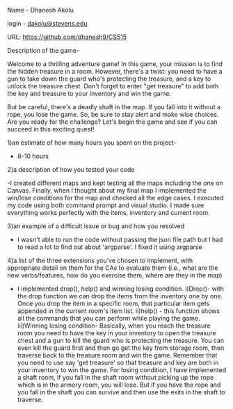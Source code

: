 Name - Dhanesh Akolu

login - dakolu@stevens.edu

URL: https://github.com/dhanesh9/CS515


Description of the game-

Welcome to a thrilling adventure game! In this game, your mission is to find the hidden treasure in a room. However, there's a twist: you need to have a gun to take down the guard who's protecting the treasure, and a key to unlock the treasure chest. Don't forget to enter "get treasure" to add both the key and treasure to your inventory and win the game.

But be careful, there's a deadly shaft in the map. If you fall into it without a rope, you lose the game. So, be sure to stay alert and make wise choices. Are you ready for the challenge? Let's begin the game and see if you can succeed in this exciting quest!



1)an estimate of how many hours you spent on the project- 
- 8-10 hours

2)a description of how you tested your code

-I created different maps and kept testing all the maps including the one on Canvas. Finally, when I thought about my final map I implemented the win/lose conditions for the map
and checked all the edge cases. I executed my code using both command prompt and visual studio. I made sure everything works perfectly with the items, inventory and current room.


3)an example of a difficult issue or bug and how you resolved

- I wasn't able to run the code without passing the json file path but I had to read a lot to find out about 'argparse'. I fixed it using argparse

4)a list of the three extensions you’ve chosen to implement, with appropriate detail on them for the CAs to evaluate them (i.e., what are the new verbs/features, how do you exercise them, where are they in the map)

- I implemented drop(), help() and winning losing condition.
  i)Drop()- with the drop function we can drop the items from the inventory one by one. Once you drop the item in a specific room, that particular item gets appended in the current room's
          item list.
  ii)help() - this function shows all the commands that you can perform while playing the game.
  iii)Winning losing condition- Basically, when you reach the treasure room you need to have the key in your inventory to open the treasure chest and a gun to kill the guard who is 
	protecting the treasure. You can even kill the guard first and then go get the key from storage room, then traverse back to the treasure room and win the game. Remember that you need
	to use say 'get treasure' so that treasure and key are both in your inventory to win the game.
	For losing condition, I have implemented a shaft room, if you fall in the shaft room without picking up the rope which is in the armory room, you will lose. But if you have the rope 
	and you fall in the shaft you can survive and then use the exits in the shaft to traverse.


